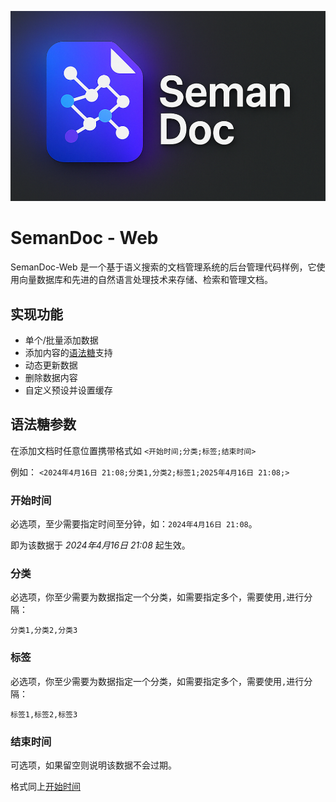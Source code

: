![SemanDoc](/assets/SemanDoc.png)

# SemanDoc - Web

SemanDoc-Web 是一个基于语义搜索的文档管理系统的后台管理代码样例，它使用向量数据库和先进的自然语言处理技术来存储、检索和管理文档。

## 实现功能

- 单个/批量添加数据
- 添加内容的[语法糖](#语法糖参数)支持
- 动态更新数据
- 删除数据内容
- 自定义预设并设置缓存

## 语法糖参数

在添加文档时任意位置携带格式如 `<开始时间;分类;标签;结束时间>`

例如：
`<2024年4月16日 21:08;分类1,分类2;标签1;2025年4月16日 21:08;>`

### 开始时间

必选项，至少需要指定时间至分钟，如：`2024年4月16日 21:08`。

即为该数据于 *2024年4月16日 21:08* 起生效。

### 分类

必选项，你至少需要为数据指定一个分类，如需要指定多个，需要使用`,`进行分隔：

`分类1,分类2,分类3`

### 标签

必选项，你至少需要为数据指定一个分类，如需要指定多个，需要使用`,`进行分隔：

`标签1,标签2,标签3`

### 结束时间

可选项，如果留空则说明该数据不会过期。

格式同上[开始时间](#开始时间)